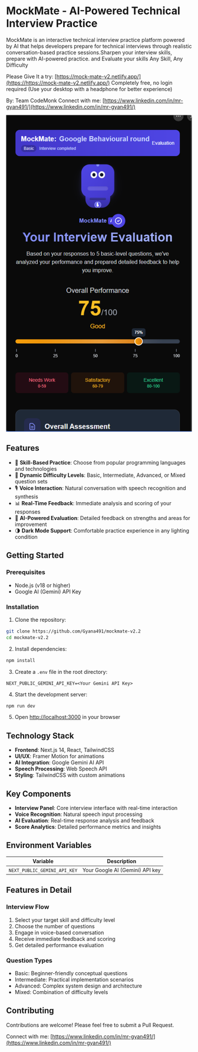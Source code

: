 # MockMate - AI-Powered Technical Interview Practice

MockMate is an interactive technical interview practice platform powered by AI that helps developers prepare for technical interviews through realistic conversation-based practice sessions.Sharpen your interview skills, prepare with AI-powered practice. and Evaluate  your skills
Any Skill, Any Difficulty

Please Give It a try:
[https://mock-mate-v2.netlify.app/](https://https://mock-mate-v2.netlify.app/)
Completely free, no login required
(Use your desktop with a headphone for better experience)

By: Team CodeMonk
Connect with me: [https://www.linkedin.com/in/mr-gyan491/](https://www.linkedin.com/in/mr-gyan491/)

![1744881748278](images/README/1744881748278.png)


## Features

- 🎯 **Skill-Based Practice**: Choose from popular programming languages and technologies
- 🔄 **Dynamic Difficulty Levels**: Basic, Intermediate, Advanced, or Mixed question sets
- 🎙️ **Voice Interaction**: Natural conversation with speech recognition and synthesis
- 📊 **Real-Time Feedback**: Immediate analysis and scoring of your responses
- 🤖 **AI-Powered Evaluation**: Detailed feedback on strengths and areas for improvement
- 🌗 **Dark Mode Support**: Comfortable practice experience in any lighting condition

## Getting Started

### Prerequisites

- Node.js (v18 or higher)
- Google AI (Gemini) API Key

### Installation

1. Clone the repository:

```bash
git clone https://github.com/Gyana491/mockmate-v2.2
cd mockmate-v2.2
```

2. Install dependencies:

```bash
npm install
```

3. Create a `.env` file in the root directory:

```env
NEXT_PUBLIC_GEMINI_API_KEY=<Your Gemini API Key>
```

4. Start the development server:

```bash
npm run dev
```

5. Open [http://localhost:3000](http://localhost:3000) in your browser

## Technology Stack

- **Frontend**: Next.js 14, React, TailwindCSS
- **UI/UX**: Framer Motion for animations
- **AI Integration**: Google Gemini AI API
- **Speech Processing**: Web Speech API
- **Styling**: TailwindCSS with custom animations

## Key Components

- **Interview Panel**: Core interview interface with real-time interaction
- **Voice Recognition**: Natural speech input processing
- **AI Evaluation**: Real-time response analysis and feedback
- **Score Analytics**: Detailed performance metrics and insights

## Environment Variables


| Variable                     | Description                     |
| ---------------------------- | ------------------------------- |
| `NEXT_PUBLIC_GEMINI_API_KEY` | Your Google AI (Gemini) API key |

## Features in Detail

### Interview Flow

1. Select your target skill and difficulty level
2. Choose the number of questions
3. Engage in voice-based conversation
4. Receive immediate feedback and scoring
5. Get detailed performance evaluation

### Question Types

- Basic: Beginner-friendly conceptual questions
- Intermediate: Practical implementation scenarios
- Advanced: Complex system design and architecture
- Mixed: Combination of difficulty levels

## Contributing

Contributions are welcome! Please feel free to submit a Pull Request.

Connect with me: [https://www.linkedin.com/in/mr-gyan491/](https://www.linkedin.com/in/mr-gyan491/)
